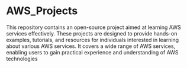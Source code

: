 # AWS_Projects

This repository contains an open-source project aimed at learning AWS services effectively. These projects are designed to provide hands-on examples, tutorials, and resources for individuals interested in learning about various AWS services. It covers a wide range of AWS services, enabling users to gain practical experience and understanding of AWS technologies
